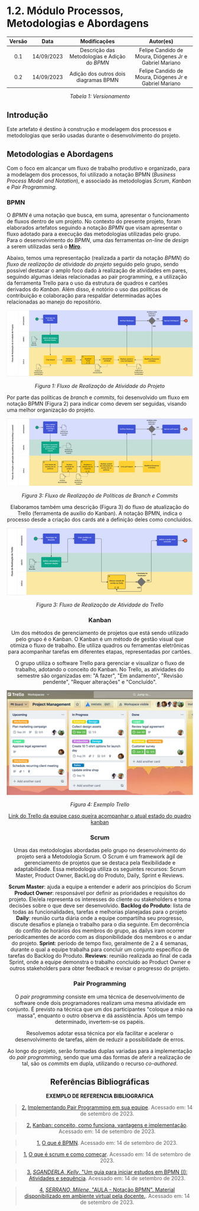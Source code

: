 # 1.2. Módulo Processos, Metodologias e Abordagens

<center>

| **Versão** | **Data** | **Modificações** | **Autor(es)** |
| :--: | :--: | :--: | :--: |
| 0.1 | 14/09/2023 | Descrição das Metodologias e Adição do *BPMN*  | Felipe Candido de Moura, Diógenes Jr e Gabriel Mariano |
| 0.2 | 14/09/2023 | Adição dos outros dois diagramas BPMN  | Felipe Candido de Moura, Diógenes Jr e Gabriel Mariano |

*Tabela 1: Versionamento*

</center>

## Introdução

Este artefato é destino à construção e modelagem dos processos e metodologias que serão usadas durante o desenvolvimento do projeto. 

## Metodologias e Abordagens

Com o foco em alcançar um fluxo de trabalho produtivo e organizado, para a modelagem dos processos, foi utilizado a notação BPMN (_Business Process Model and Notation_), e associado às metodologias *Scrum*, *Kanban* e *Pair Programming*.

### BPMN

O *BPMN* é uma notação que busca, em suma, apresentar o funcionamento de fluxos dentro de um projeto. No contexto do presente projeto, foram elaborados artefatos seguindo a notação *BPMN* que visam apresentar o fluxo adotado para a execução das metodologias utilizadas pelo grupo. Para o desenvolvimento do *BPMN*, uma das ferramentas *on-line* de *design* a serem utilizadas será o [**Miro**](https://miro.com/app).

Abaixo, temos uma representação (realizada a partir da notação *BPMN*) do *fluxo de realização de atividade do projeto* seguido pelo grupo, sendo possível destacar o amplo foco dado à realização de atividades em pares, seguindo algumas ideias relacionadas ao pair programming, e a utilização da ferramenta Trello para o uso da estrutura de quadros e cartões derivados do *Kanban*. Além disso, é notório o uso das políticas de contribuição e colaboração para respaldar determinadas ações relacionadas ao manejo do repositório.

<center>

![Fluxo de Realização de Atividade do Projeto](../Assets/BPMN_FluxoAtv.jpg)

*Figura 1: Fluxo de Realização de Atividade do Projeto*

</center>

Por parte das políticas de _branch_ e _commits_, foi desenvolvido um fluxo em notação BPMN (Figura 2) para indicar como devem ser seguidas, visando uma melhor organização do projeto.

<center>

![Fluxo de Realização de Políticas de Branch e Commits](../Assets/BPMN_Politicas.jpg)

*Figura 3: Fluxo de Realização de Políticas de Branch e Commits*

<center>

Elaboramos também uma descrição (Figura 3) do fluxo de atualização do Trello (ferramenta de auxílio do Kanban). A notação BPMN, indica o processo desde a criação dos cards até a definição deles como concluidos.

<center>

![Fluxo de Realização do Trello](../Assets/BPMN_FluxoTrello.jpg)

*Figura 3: Fluxo de Realização de Atividade do Trello*

<center>


### Kanban

Um dos métodos de gerenciamento de projetos que está sendo utilizado pelo grupo é o Kanban. O Kanban é um método de gestão visual que otimiza o fluxo de trabalho. Ele utiliza quadros ou ferramentas eletrônicas para acompanhar tarefas em diferentes etapas, representadas por cartões.

O grupo utiliza o software Trello para gerenciar e visualizar o fluxo de trabalho, adotando o conceito do Kanban. No Trello, as atividades do semestre são organizadas em: "A fazer", "Em andamento", "Revisão pendente", "Requer alterações" e "Concluído".

<center>

![Kanban_Exemplo](../Assets/Trello.jpeg)

*Figura 4: Exemplo Trello*

[Link do Trello da equipe caso queira acompanhar o atual estado do quadro kanban](https://trello.com/invite/b/1qnQNdKL/ATTIe4f1956cf095f180e897adea6b2829bf477787D0/g02-amazon-avaliacao-de-produtos)

</center>


### Scrum

Umas das metodologias abordadas pelo grupo no desenvolvimento do projeto será a Metodologia Scrum. O Scrum é um framework ágil de gerenciamento de projetos que se destaca pela flexibilidade e adaptabilidade. Essa metodologia utiliza os seguintes recursos: Scrum Master, Product Owner, BackLog do Produto, Daily, Sprint e Reviews.

**Scrum Master**: ajuda a equipe a entender e aderir aos princípios do Scrum
**Product Owner**: responsável por definir as prioridades e requisitos do projeto. Ele/ela representa os interesses do cliente ou stakeholders e toma decisões sobre o que deve ser desenvolvido.
**Backlog do Produto**: lista de todas as funcionalidades, tarefas e melhorias planejadas para o projeto
**Daily**: reunião curta diária onde a equipe compartilha seu progresso, discute desafios e planeja o trabalho para o dia seguinte. Em decorrência do conflito de horários dos membros do grupo, as dailys iram ocorrer periodicamentes de acordo com as disponibilidade dos membros e o andar do projeto.
**Sprint**: período de tempo fixo, geralmente de 2 a 4 semanas, durante o qual a equipe trabalha para concluir um conjunto específico de tarefas do Backlog do Produto.
**Reviews**: reunião realizada ao final de cada Sprint, onde a equipe demonstra o trabalho concluído ao Product Owner e outros stakeholders para obter feedback e revisar o progresso do projeto.


### Pair Programming

O _pair programming_ consiste em uma técnica de desenvolvimento de software onde dois programadores realizam uma mesma atividade em conjunto. É previsto na técnica que um dos participantes "coloque a mão na massa", enquanto o outro observa e dá assistência. Após um tempo determinado, invertem-se os papéis.

Resolvemos adotar essa técnica por ela facilitar e acelerar o desenvolvimento  de tarefas, além de reduzir a possibilidade de erros.

Ao longo do projeto, serão formadas duplas variadas para a implementação do _pair programming_, sendo que uma das formas de aferir a realização de tal, são os _commits_ em dupla, utilizando o recurso _co-authored_.
## Referências Bibliográficas
**EXEMPLO DE REFERENCIA BIBLIOGRAFICA**


> <a id="FTF1Ref" href="#FTF1">2.</a> [Implementando Pair Programming em sua equipe](https://www.devmedia.com.br/implementando-pair-programming-em-sua-equipe/1694). Acessado em: 14 de setembro de 2023.

> <a id="FTF1Ref" href="#FTF1">2.</a> [Kanban: conceito, como funciona, vantagens e implementação](https://www.totvs.com/blog/negocios/kanban/#:~:text=O%20termo%20%E2%80%9CKanban%E2%80%9D%20%C3%A9%20de,ele%20se%20move%20pelo%20processo). Acessado em: 14 de setembro de 2023.

> <a id="FTF1Ref" href="#FTF1">1.</a> [O que é BPMN](https://www.lucidchart.com/pages/pt/o-que-e-bpmn). Acessado em: 14 de setembro de 2023.

> <a id="FTF1Ref" href="#FTF1">1.</a> [O que é scrum e como começar](https://www.atlassian.com/br/agile/scrum). Acessado em: 14 de setembro de 2023.

> <a id="FTF1Ref" href="#FTF1">3.</a> [*SGANDERLA, Kelly*. "Um guia para iniciar estudos em BPMN (I): Atividades e sequência](http://blog.iprocess.com.br/2012/11/um-guia-para-iniciar-estudos-em-bpmn-i-atividades-e-sequencia). Acessado em: 14 de setembro de 2023.

> <a id="FTF1Ref" href="#FTF1">4.</a> [*SERRANO, Milene*. "AULA - Notação BPMN". Material disponibilizado em ambiente virtual pela docente.](). Acessado em: 14 de setembro de 2023.



<!-- Foco_2: Metodologia (Modelagem BPMN & Escolhas Metodológicas)

Entrega Mínima: Modelagem BPMN, evidenciando algumas escolhas metodológicas utilizadas pela equipe nessa primeira entrega.

Apresentação (em sala) explicando o detalhamento metodológico desenhado, com: (i) rastro claro aos membros participantes (MOSTRAR QUADRO DE PARTICIPAÇÕES & COMMITS); (ii) justificativas & senso crítico sobre as escolhas metodológicas adotadas para o projeto; (iii) breve apresentação da modelagem em BPMN, e (iv) comentários gerais sobre o trabalho em equipe. Tempo da Apresentação: +/- 10min. Recomendação: Apresentar diretamente via Wiki ou GitPages do Projeto.

A Wiki ou GitPages do Projeto deve conter um tópico dedicado ao Módulo Processos/Metodologias/Abordagens, com modelagem BPMN, histórico de versões, referências, e demais detalhamentos gerados pela equipe nesse escopo.

Demais orientações disponíveis nas Diretrizes (vide Moodle). -->

<!---Pair programming, Scrum, Kanban.-->
